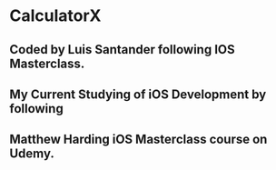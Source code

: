 # CalculatorX

## Coded by Luis Santander following IOS Masterclass. 

## My Current Studying of iOS Development by following 
## Matthew Harding iOS Masterclass course on Udemy. 
